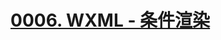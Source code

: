# [0006. WXML - 条件渲染](https://github.com/Tdahuyou/TNotes.miniprogram/tree/main/notes/0006.%20WXML%20-%20%E6%9D%A1%E4%BB%B6%E6%B8%B2%E6%9F%93)


<!-- region:toc -->



<!-- endregion:toc -->
